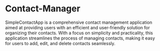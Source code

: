 # Contact-Manager
SimpleContactApp is a comprehensive contact management application aimed at providing users with an efficient and user-friendly solution for organizing their contacts. With a focus on simplicity and practicality, this application streamlines the process of managing contacts, making it easy for users to add, edit, and delete contacts seamlessly.
